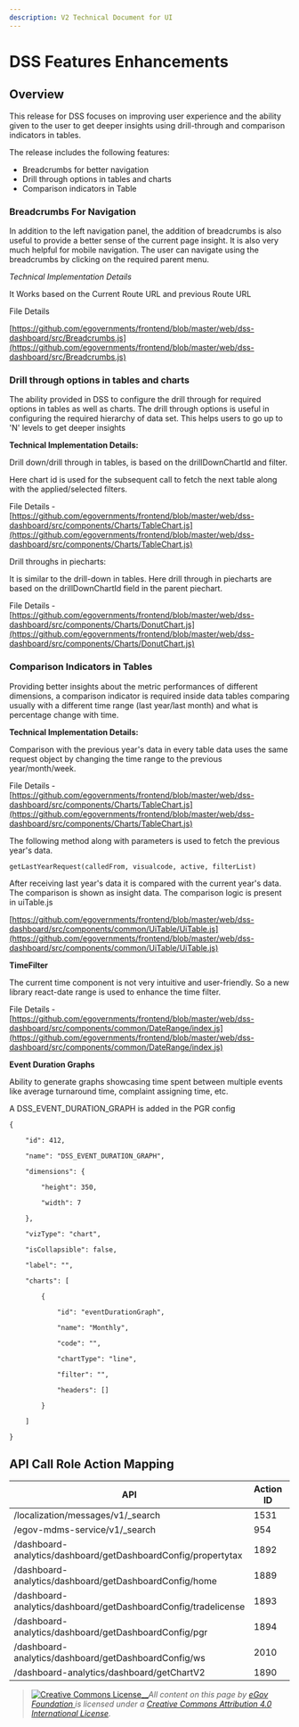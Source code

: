 ```yaml
---
description: V2 Technical Document for UI
---
```


# DSS Features Enhancements

## Overview

This release for DSS focuses on improving user experience and the ability given to the user to get deeper insights using drill-through and comparison indicators in tables.

The release includes the following features:

* Breadcrumbs for better navigation
* Drill through options in tables and charts
* Comparison indicators in Table

### **Breadcrumbs For Navigation**

In addition to the left navigation panel, the addition of breadcrumbs is also useful to provide a better sense of the current page insight. It is also very much helpful for mobile navigation. The user can navigate using the breadcrumbs by clicking on the required parent menu.

_Technical Implementation Details_

It Works based on the Current Route URL and previous Route URL

File Details

[https://github.com/egovernments/frontend/blob/master/web/dss-dashboard/src/Breadcrumbs.js](https://github.com/egovernments/frontend/blob/master/web/dss-dashboard/src/Breadcrumbs.js)

### **Drill through options in tables and charts**

The ability provided in DSS to configure the drill through for required options in tables as well as charts. The drill through options is useful in configuring the required hierarchy of data set. This helps users to go up to 'N' levels to get deeper insights

**Technical Implementation Details:**

Drill down/drill through in tables, is based on the drillDownChartId and filter.

Here chart id is used for the subsequent call to fetch the next table along with the applied/selected filters.

File Details - [https://github.com/egovernments/frontend/blob/master/web/dss-dashboard/src/components/Charts/TableChart.js](https://github.com/egovernments/frontend/blob/master/web/dss-dashboard/src/components/Charts/TableChart.js)

Drill throughs in piecharts:

It is similar to the drill-down in tables. Here drill through in piecharts are based on the drillDownChartId field in the parent piechart.

File Details - [https://github.com/egovernments/frontend/blob/master/web/dss-dashboard/src/components/Charts/DonutChart.js](https://github.com/egovernments/frontend/blob/master/web/dss-dashboard/src/components/Charts/DonutChart.js)

### **Comparison Indicators in Tables**

Providing better insights about the metric performances of different dimensions, a comparison indicator is required inside data tables comparing usually with a different time range (last year/last month) and what is percentage change with time.

**Technical Implementation Details:**

Comparison with the previous year's data in every table data uses the same request object by changing the time range to the previous year/month/week.

File Details - [https://github.com/egovernments/frontend/blob/master/web/dss-dashboard/src/components/Charts/TableChart.js](https://github.com/egovernments/frontend/blob/master/web/dss-dashboard/src/components/Charts/TableChart.js)

The following method along with parameters is used to fetch the previous year's data.

```
getLastYearRequest(calledFrom, visualcode, active, filterList) 
```

After receiving last year's data it is compared with the current year's data. The comparison is shown as insight data. The comparison logic is present in uiTable.js

[https://github.com/egovernments/frontend/blob/master/web/dss-dashboard/src/components/common/UiTable/UiTable.js](https://github.com/egovernments/frontend/blob/master/web/dss-dashboard/src/components/common/UiTable/UiTable.js)

**TimeFilter**

The current time component is not very intuitive and user-friendly. So a new library react-date range is used to enhance the time filter.

File Details - [https://github.com/egovernments/frontend/blob/master/web/dss-dashboard/src/components/common/DateRange/index.js](https://github.com/egovernments/frontend/blob/master/web/dss-dashboard/src/components/common/DateRange/index.js)

**Event Duration Graphs**

Ability to generate graphs showcasing time spent between multiple events like average turnaround time, complaint assigning time, etc.

A DSS\_EVENT\_DURATION\_GRAPH is added in the PGR config

```
{

    "id": 412,

    "name": "DSS_EVENT_DURATION_GRAPH",

    "dimensions": {

        "height": 350,

        "width": 7

    },

    "vizType": "chart",

    "isCollapsible": false,

    "label": "",

    "charts": [

        {

            "id": "eventDurationGraph",

            "name": "Monthly",

            "code": "",

            "chartType": "line",

            "filter": "",

            "headers": []

        }

    ]

}
```

## **API Call Role Action Mapping**

| API                                                            | Action ID | Roles                                                                  |
| -------------------------------------------------------------- | --------- | ---------------------------------------------------------------------- |
| /localization/messages/v1/\_search                             | 1531      | SUPERUSER,EMPLOYEE,CITIZEN,GRO,DGRO,                                   |
| /egov-mdms-service/v1/\_search                                 | 954       | LOA\_CREATOR,SUPERUSER,WO\_CREATOR,AE\_CREATOR,WORKS\_MASTER\_CREATOR, |
| /dashboard-analytics/dashboard/getDashboardConfig/propertytax  | 1892      | STADMIN                                                                |
| /dashboard-analytics/dashboard/getDashboardConfig/home         | 1889      | STADMIN                                                                |
| /dashboard-analytics/dashboard/getDashboardConfig/tradelicense | 1893      | STADMIN                                                                |
| /dashboard-analytics/dashboard/getDashboardConfig/pgr          | 1894      | STADMIN                                                                |
| /dashboard-analytics/dashboard/getDashboardConfig/ws           | 2010      | STADMIN                                                                |
| /dashboard-analytics/dashboard/getChartV2                      | 1890      | STADMIN, EMPLOYEE                                                      |

> [![Creative Commons License](https://i.creativecommons.org/l/by/4.0/80x15.png)\_\_](http://creativecommons.org/licenses/by/4.0/)_All content on this page by_ [_eGov Foundation_ ](https://egov.org.in/)_is licensed under a_ [_Creative Commons Attribution 4.0 International License_](http://creativecommons.org/licenses/by/4.0/)_._
